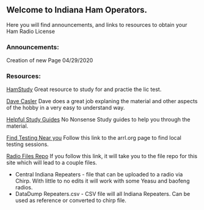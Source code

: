 ## Welcome to Indiana Ham Operators.

Here you will find announcements, and links to resources to obtain your Ham Radio License


### Announcements:

Creation of new Page 04/29/2020



### Resources:

[HamStudy](http://www.hamstudy.org)
Great resource to study for and practie the lic test.

[Dave Casler](https://www.youtube.com/channel/UCaBtYooQdmNzq63eID8RaLQ)
Dave does a great job explaning the material and other aspects of the hobby in a very easy to understand way.

[Helpful Study Guides](https://www.kb6nu.com/study-guides/)
No Nonsense Study guides to help you through the material.

[Find Testing Near you](http://www.arrl.org/find-an-amateur-radio-license-exam-session)
Follow this link to the arrl.org page to find local testing sessions.

[Radio Files Repo](https://github.com/inhamoperators/inhamoperators.github.io)
If you follow this link, it will take you to the file repo for this site which will lead to a couple files.

* Central Indiana Repeaters  -  file that can be uploaded to a radio via Chirp.  With little to no edits it will work with some Yeasu and baofeng radios.
* DataDump Repeaters.csv -  CSV file will all Indiana Repeaters.   Can be used as reference or converted to chirp file.


